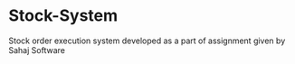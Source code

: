 # Stock-System
Stock order execution system developed as a part of assignment given by Sahaj Software
